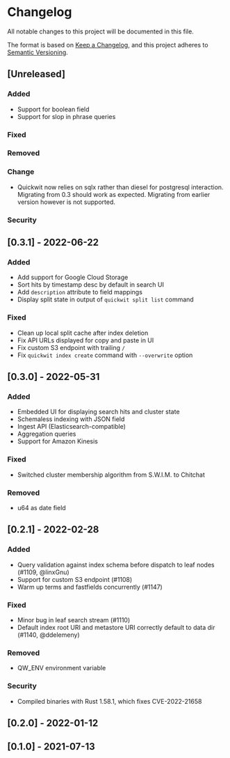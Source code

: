 # Changelog
All notable changes to this project will be documented in this file.

The format is based on [Keep a Changelog](https://keepachangelog.com/en/1.0.0/),
and this project adheres to [Semantic Versioning](https://semver.org/spec/v2.0.0.html).

## [Unreleased]

### Added
 - Support for boolean field
 - Support for slop in phrase queries

### Fixed

### Removed

### Change

- Quickwit now relies on sqlx rather than diesel for postgresql interaction.
Migrating from 0.3 should work as expected. Migrating from earlier version however is
not supported.

### Security

## [0.3.1] - 2022-06-22

### Added
- Add support for Google Cloud Storage
- Sort hits by timestamp desc by default in search UI
- Add `description` attribute to field mappings
- Display split state in output of `quickwit split list` command

### Fixed
- Clean up local split cache after index deletion
- Fix API URLs displayed for copy and paste in UI
- Fix custom S3 endpoint with trailing `/`
- Fix `quickwit index create` command with `--overwrite` option

## [0.3.0] - 2022-05-31

### Added
- Embedded UI for displaying search hits and cluster state
- Schemaless indexing with JSON field
- Ingest API (Elasticsearch-compatible)
- Aggregation queries
- Support for Amazon Kinesis

### Fixed
- Switched cluster membership algorithm from S.W.I.M. to Chitchat

### Removed
- u64 as date field

## [0.2.1] - 2022-02-28

### Added
- Query validation against index schema before dispatch to leaf nodes (#1109, @linxGnu)
- Support for custom S3 endpoint (#1108)
- Warm up terms and fastfields concurrently (#1147)

### Fixed
- Minor bug in leaf search stream (#1110)
- Default index root URI and metastore URI correctly default to data dir (#1140, @ddelemeny)

### Removed
- QW_ENV environment variable

### Security
- Compiled binaries with Rust 1.58.1, which fixes CVE-2022-21658

## [0.2.0] - 2022-01-12

## [0.1.0] - 2021-07-13
